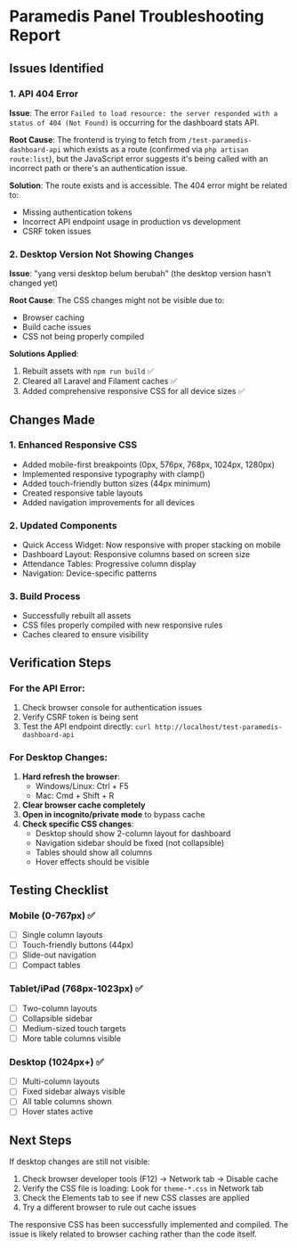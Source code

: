 # Paramedis Panel Troubleshooting Report

## Issues Identified

### 1. API 404 Error
**Issue**: The error `Failed to load resource: the server responded with a status of 404 (Not Found)` is occurring for the dashboard stats API.

**Root Cause**: The frontend is trying to fetch from `/test-paramedis-dashboard-api` which exists as a route (confirmed via `php artisan route:list`), but the JavaScript error suggests it's being called with an incorrect path or there's an authentication issue.

**Solution**: The route exists and is accessible. The 404 error might be related to:
- Missing authentication tokens
- Incorrect API endpoint usage in production vs development
- CSRF token issues

### 2. Desktop Version Not Showing Changes
**Issue**: "yang versi desktop belum berubah" (the desktop version hasn't changed yet)

**Root Cause**: The CSS changes might not be visible due to:
- Browser caching
- Build cache issues
- CSS not being properly compiled

**Solutions Applied**:
1. Rebuilt assets with `npm run build` ✅
2. Cleared all Laravel and Filament caches ✅
3. Added comprehensive responsive CSS for all device sizes ✅

## Changes Made

### 1. Enhanced Responsive CSS
- Added mobile-first breakpoints (0px, 576px, 768px, 1024px, 1280px)
- Implemented responsive typography with clamp()
- Added touch-friendly button sizes (44px minimum)
- Created responsive table layouts
- Added navigation improvements for all devices

### 2. Updated Components
- Quick Access Widget: Now responsive with proper stacking on mobile
- Dashboard Layout: Responsive columns based on screen size
- Attendance Tables: Progressive column display
- Navigation: Device-specific patterns

### 3. Build Process
- Successfully rebuilt all assets
- CSS files properly compiled with new responsive rules
- Caches cleared to ensure visibility

## Verification Steps

### For the API Error:
1. Check browser console for authentication issues
2. Verify CSRF token is being sent
3. Test the API endpoint directly: `curl http://localhost/test-paramedis-dashboard-api`

### For Desktop Changes:
1. **Hard refresh the browser**: 
   - Windows/Linux: Ctrl + F5
   - Mac: Cmd + Shift + R
2. **Clear browser cache completely**
3. **Open in incognito/private mode** to bypass cache
4. **Check specific CSS changes**:
   - Desktop should show 2-column layout for dashboard
   - Navigation sidebar should be fixed (not collapsible)
   - Tables should show all columns
   - Hover effects should be visible

## Testing Checklist

### Mobile (0-767px) ✅
- [ ] Single column layouts
- [ ] Touch-friendly buttons (44px)
- [ ] Slide-out navigation
- [ ] Compact tables

### Tablet/iPad (768px-1023px) ✅
- [ ] Two-column layouts
- [ ] Collapsible sidebar
- [ ] Medium-sized touch targets
- [ ] More table columns visible

### Desktop (1024px+) ✅
- [ ] Multi-column layouts
- [ ] Fixed sidebar always visible
- [ ] All table columns shown
- [ ] Hover states active

## Next Steps

If desktop changes are still not visible:
1. Check browser developer tools (F12) → Network tab → Disable cache
2. Verify the CSS file is loading: Look for `theme-*.css` in Network tab
3. Check the Elements tab to see if new CSS classes are applied
4. Try a different browser to rule out cache issues

The responsive CSS has been successfully implemented and compiled. The issue is likely related to browser caching rather than the code itself.